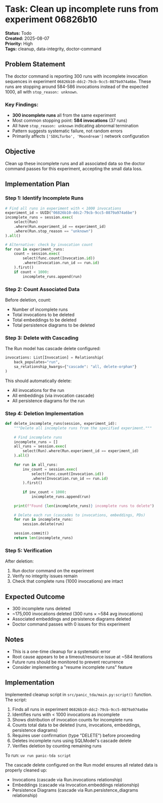 # Task: Clean up incomplete runs from experiment 06826b10

**Status:** Todo  
**Created:** 2025-08-07  
**Priority:** High  
**Tags:** cleanup, data-integrity, doctor-command  

## Problem Statement

The doctor command is reporting 300 runs with incomplete invocation sequences in experiment `06826b10-ddc2-79cb-9cc5-0879a974a6be`. These runs are stopping around 584-586 invocations instead of the expected 1000, all with `stop_reason: unknown`.

### Key Findings:
- **300 incomplete runs** all from the same experiment
- Most common stopping point: **584 invocations** (37 runs)
- All have `stop_reason: unknown` indicating abnormal termination
- Pattern suggests systematic failure, not random errors
- Primarily affects `['SDXLTurbo', 'Moondream']` network configuration

## Objective

Clean up these incomplete runs and all associated data so the doctor command passes for this experiment, accepting the small data loss.

## Implementation Plan

### Step 1: Identify Incomplete Runs
```python
# Find all runs in experiment with < 1000 invocations
experiment_id = UUID("06826b10-ddc2-79cb-9cc5-0879a974a6be")
incomplete_runs = session.exec(
    select(Run)
    .where(Run.experiment_id == experiment_id)
    .where(Run.stop_reason == "unknown")
).all()

# Alternative: check by invocation count
for run in experiment_runs:
    count = session.exec(
        select(func.count(Invocation.id))
        .where(Invocation.run_id == run.id)
    ).first()
    if count < 1000:
        incomplete_runs.append(run)
```

### Step 2: Count Associated Data
Before deletion, count:
- Number of incomplete runs
- Total invocations to be deleted
- Total embeddings to be deleted  
- Total persistence diagrams to be deleted

### Step 3: Delete with Cascading
The Run model has cascade delete configured:
```python
invocations: List[Invocation] = Relationship(
    back_populates="run",
    sa_relationship_kwargs={"cascade": "all, delete-orphan"}
)
```

This should automatically delete:
- All invocations for the run
- All embeddings (via invocation cascade)
- All persistence diagrams for the run

### Step 4: Deletion Implementation
```python
def delete_incomplete_runs(session, experiment_id):
    """Delete all incomplete runs from the specified experiment."""
    
    # Find incomplete runs
    incomplete_runs = []
    all_runs = session.exec(
        select(Run).where(Run.experiment_id == experiment_id)
    ).all()
    
    for run in all_runs:
        inv_count = session.exec(
            select(func.count(Invocation.id))
            .where(Invocation.run_id == run.id)
        ).first()
        
        if inv_count < 1000:
            incomplete_runs.append(run)
    
    print(f"Found {len(incomplete_runs)} incomplete runs to delete")
    
    # Delete each run (cascades to invocations, embeddings, PDs)
    for run in incomplete_runs:
        session.delete(run)
    
    session.commit()
    return len(incomplete_runs)
```

### Step 5: Verification
After deletion:
1. Run doctor command on the experiment
2. Verify no integrity issues remain
3. Check that complete runs (1000 invocations) are intact

## Expected Outcome

- 300 incomplete runs deleted
- ~175,000 invocations deleted (300 runs × ~584 avg invocations)
- Associated embeddings and persistence diagrams deleted
- Doctor command passes with 0 issues for this experiment

## Notes

- This is a one-time cleanup for a systematic error
- Root cause appears to be a timeout/resource issue at ~584 iterations
- Future runs should be monitored to prevent recurrence
- Consider implementing a "resume incomplete runs" feature

## Implementation

Implemented cleanup script in `src/panic_tda/main.py:script()` function. The script:

1. Finds all runs in experiment `06826b10-ddc2-79cb-9cc5-0879a974a6be`
2. Identifies runs with < 1000 invocations as incomplete
3. Shows distribution of invocation counts for incomplete runs
4. Counts total data to be deleted (runs, invocations, embeddings, persistence diagrams)
5. Requires user confirmation (type "DELETE") before proceeding
6. Deletes incomplete runs using SQLModel's cascade delete
7. Verifies deletion by counting remaining runs

To run: `uv run panic-tda script`

The cascade delete configured on the Run model ensures all related data is properly cleaned up:
- Invocations (cascade via Run.invocations relationship)
- Embeddings (cascade via Invocation.embeddings relationship)  
- Persistence Diagrams (cascade via Run.persistence_diagrams relationship)